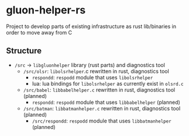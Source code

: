 # gluon-helper-rs

Project to develop parts of existing infrastructure as rust lib/binaries in order to move away from C

## Structure

- `/src` -> `libgluonhelper` library (rust parts) and diagnostics tool
  - `/src/olsr`: `libolsrhelper`.c rewritten in rust, diagnostics tool
    - `respondd`: `respodd` module that uses `libolsrhelper`
    - lua: lua bindings for `libolsrhelper` as currently exist in `olsrd.c`
  - `/src/babel`: `libbabelhelper.c` rewritten in rust, diagnostics tool (planned)
    - `respondd`: `respodd` module that uses `libbabelhelper` (planned)
  - `/src/batman`: `libbatmanhelper.c` rewritten in rust, diagnostics tool (planned)
    - `/src/respondd`: `respodd` module that uses `libbatmanhelper` (planned)
